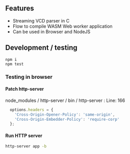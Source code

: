 
## Features

* Streaming VCD parser in C
* Flow to compile WASM Web worker application
* Can be used in Browser and NodeJS

## Development / testing

```
npm i
npm test
```

### Testing in browser

#### Patch http-server

node_modules / http-server / bin / http-server : Line: 166

```js
  options.headers = {
    'Cross-Origin-Opener-Policy': 'same-origin',
    'Cross-Origin-Embedder-Policy': 'require-corp'
  };
```

#### Run HTTP server


```bash
http-server app -b
```
